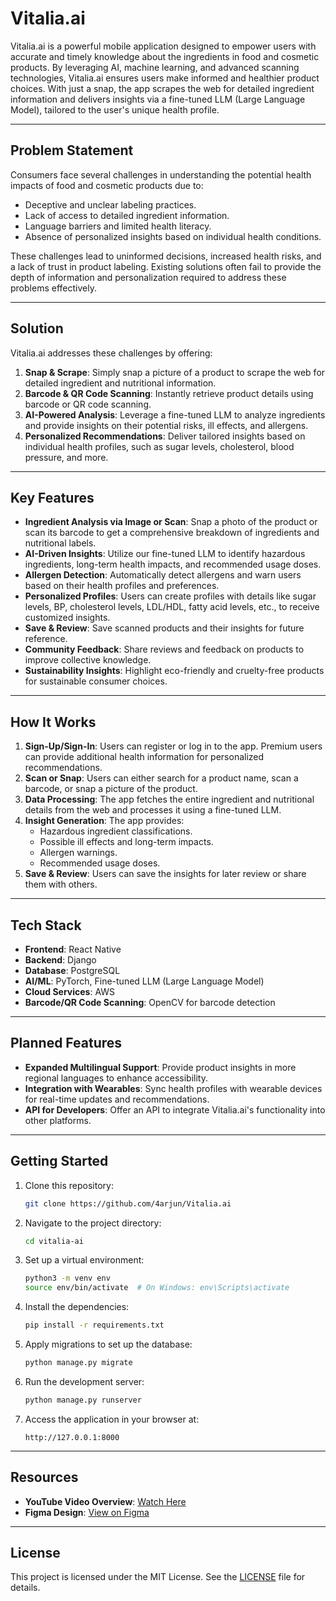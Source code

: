 # Vitalia.ai

Vitalia.ai is a powerful mobile application designed to empower users with accurate and timely knowledge about the ingredients in food and cosmetic products. By leveraging AI, machine learning, and advanced scanning technologies, Vitalia.ai ensures users make informed and healthier product choices. With just a snap, the app scrapes the web for detailed ingredient information and delivers insights via a fine-tuned LLM (Large Language Model), tailored to the user's unique health profile.

---

## **Problem Statement**

Consumers face several challenges in understanding the potential health impacts of food and cosmetic products due to:

- Deceptive and unclear labeling practices.
- Lack of access to detailed ingredient information.
- Language barriers and limited health literacy.
- Absence of personalized insights based on individual health conditions.

These challenges lead to uninformed decisions, increased health risks, and a lack of trust in product labeling. Existing solutions often fail to provide the depth of information and personalization required to address these problems effectively.

---

## **Solution**

Vitalia.ai addresses these challenges by offering:

1. **Snap & Scrape**: Simply snap a picture of a product to scrape the web for detailed ingredient and nutritional information.
2. **Barcode & QR Code Scanning**: Instantly retrieve product details using barcode or QR code scanning.
3. **AI-Powered Analysis**: Leverage a fine-tuned LLM to analyze ingredients and provide insights on their potential risks, ill effects, and allergens.
4. **Personalized Recommendations**: Deliver tailored insights based on individual health profiles, such as sugar levels, cholesterol, blood pressure, and more.

---

## **Key Features**

- **Ingredient Analysis via Image or Scan**: Snap a photo of the product or scan its barcode to get a comprehensive breakdown of ingredients and nutritional labels.
- **AI-Driven Insights**: Utilize our fine-tuned LLM to identify hazardous ingredients, long-term health impacts, and recommended usage doses.
- **Allergen Detection**: Automatically detect allergens and warn users based on their health profiles and preferences.
- **Personalized Profiles**: Users can create profiles with details like sugar levels, BP, cholesterol levels, LDL/HDL, fatty acid levels, etc., to receive customized insights.
- **Save & Review**: Save scanned products and their insights for future reference.
- **Community Feedback**: Share reviews and feedback on products to improve collective knowledge.
- **Sustainability Insights**: Highlight eco-friendly and cruelty-free products for sustainable consumer choices.

---

## **How It Works**

1. **Sign-Up/Sign-In**: Users can register or log in to the app. Premium users can provide additional health information for personalized recommendations.
2. **Scan or Snap**: Users can either search for a product name, scan a barcode, or snap a picture of the product.
3. **Data Processing**: The app fetches the entire ingredient and nutritional details from the web and processes it using a fine-tuned LLM.
4. **Insight Generation**: The app provides:
   - Hazardous ingredient classifications.
   - Possible ill effects and long-term impacts.
   - Allergen warnings.
   - Recommended usage doses.
5. **Save & Review**: Users can save the insights for later review or share them with others.

---

## **Tech Stack**

- **Frontend**: React Native
- **Backend**: Django
- **Database**: PostgreSQL
- **AI/ML**: PyTorch, Fine-tuned LLM (Large Language Model)
- **Cloud Services**: AWS
- **Barcode/QR Code Scanning**: OpenCV for barcode detection

---

## **Planned Features**

- **Expanded Multilingual Support**: Provide product insights in more regional languages to enhance accessibility.
- **Integration with Wearables**: Sync health profiles with wearable devices for real-time updates and recommendations.
- **API for Developers**: Offer an API to integrate Vitalia.ai's functionality into other platforms.

---
## **Getting Started**

1. Clone this repository:
   ```bash
   git clone https://github.com/4arjun/Vitalia.ai
   ```

2. Navigate to the project directory:
   ```bash
   cd vitalia-ai
   ```

3. Set up a virtual environment:
   ```bash
   python3 -m venv env
   source env/bin/activate  # On Windows: env\Scripts\activate
   ```

4. Install the dependencies:
   ```bash
   pip install -r requirements.txt
   ```

5. Apply migrations to set up the database:
   ```bash
   python manage.py migrate
   ```

6. Run the development server:
   ```bash
   python manage.py runserver
   ```

7. Access the application in your browser at:
   ```
   http://127.0.0.1:8000
   ```

---

## **Resources**

- **YouTube Video Overview**: [Watch Here](https://www.youtube.com/watch?v=FYfEDyfa2xg)
- **Figma Design**: [View on Figma](https://www.figma.com/design/JsK7MAc8TEIT8CKzBjwEdm/Nutrigen?node-id=0-1&p=f&t=uxnOt5yfGxfSVlfe-0)

---

## **License**

This project is licensed under the MIT License. See the [LICENSE](LICENSE) file for details.
